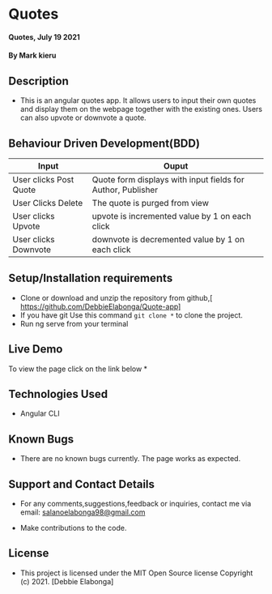 # Quotes
#### Quotes, July 19 2021
#### By **Mark kieru**

## Description
- This is an angular quotes app. It allows users to input their own quotes and display them on the webpage together with the existing ones. Users can also upvote or downvote a quote.
## Behaviour Driven Development(BDD)

| Input                        | Ouput                                                                                            |
|--------------------------    |----------------------------------------------------------------------------------------------    |
| User clicks Post  Quote     | Quote form displays with input fields for Author, Publisher                  |
| User Clicks Delete           | The quote is purged from view             |
| User clicks Upvote        |   upvote is incremented value by   1 on each click      |
| User clicks Downvote     | downvote is decremented value by 1 on each click     |

## Setup/Installation requirements

- Clone  or download and unzip the repository from github,[ https://github.com/DebbieElabonga/Quote-app]
- If you have git Use this command `git clone *` to clone the project.
- Run ng serve from your terminal

## Live Demo
To view the page click on the link below
*

## Technologies Used
- Angular CLI

## Known Bugs
- There are no known bugs currently. The page works as expected.

## Support and Contact Details
- For any comments,suggestions,feedback or inquiries, contact me via email: salanoelabonga98@gmail.com


- Make contributions to the code.

## License
- This project is licensed under the MIT Open Source license Copyright (c) 2021. [Debbie Elabonga]